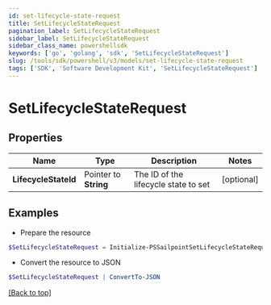 ```yaml
---
id: set-lifecycle-state-request
title: SetLifecycleStateRequest
pagination_label: SetLifecycleStateRequest
sidebar_label: SetLifecycleStateRequest
sidebar_class_name: powershellsdk
keywords: ['go', 'golang', 'sdk', 'SetLifecycleStateRequest'] 
slug: /tools/sdk/powershell/v3/models/set-lifecycle-state-request
tags: ['SDK', 'Software Development Kit', 'SetLifecycleStateRequest']
---
```



# SetLifecycleStateRequest

## Properties

Name | Type | Description | Notes
------------ | ------------- | ------------- | -------------
**LifecycleStateId** |  Pointer to **String** | The ID of the lifecycle state to set | [optional] 

## Examples

- Prepare the resource
```powershell
$SetLifecycleStateRequest = Initialize-PSSailpointSetLifecycleStateRequest  -LifecycleStateId 2c9180877a86e408017a8c19fefe046c
```

- Convert the resource to JSON
```powershell
$SetLifecycleStateRequest | ConvertTo-JSON
```


[[Back to top]](#) 

